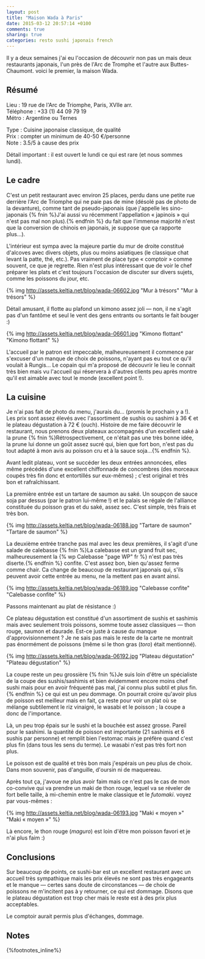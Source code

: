 ```yaml
---
layout: post
title: "Maison Wada à Paris"
date: 2015-03-12 20:57:14 +0100
comments: true
sharing: true
categories: resto sushi japonais french
---
```


Il y a deux semaines j'ai eu l'occasion de découvrir non pas un mais deux restaurants japonais, l'un près de l'Arc de Tromphe et l'autre aux Buttes-Chaumont. voici le premier, la maison Wada.

Résumé
------
Lieu :      19 rue de l'Arc de Triomphe, Paris, XVIIe arr.<br/>
Téléphone : +33 (1) 44 09 79 19<br>
Métro :     Argentine ou Ternes

Type : Cuisine japonaise classique, de qualité<br/>
Prix : compter un minimum de 40-50 €/personne<br/>
Note : 3.5/5 à cause des prix<br/>

Détail important : il est ouvert le lundi ce qui est rare (et nous sommes lundi).
<!--more-->
Le cadre
--------
C'est un petit restaurant avec environ 25 places, perdu dans une petite rue derrière l'Arc de Triomphe qui ne paie pas de mine (désolé pas de photo de la devanture), comme tant de pseudo-japonais (que j'appelle les sino-japonais {% fnin %}J'ai aussi vu récemment l'appellation « japinois » qui n'est pas mal non plus).{% endfnin %} du fait que l'immense majorité n'est que la conversion de chinois en japonais, je suppose que ça rapporte plus…).

L'intérieur est sympa avec la majeure partie du mur de droite constitué d'alcoves avec divers objets, plus ou moins asiatiques (le classique chat levant la patte, thé, etc.). Pas vraiment de place type « comptoir » comme souvent, ce que je regrette. Rien n'est plus intéressant que de voir le chef préparer les plats et c'est toujours l'occasion de discuter sur divers sujets, comme les poissons du jour, etc.

{% img http://assets.keltia.net/blog/wada-06602.jpg "Mur à trésors" "Mur à trésors" %}

Détail amusant, il flotte au plafond un kimono assez joli — non, il ne s'agit pas d'un fantôme et seul le vent des gens entrants ou sortants le fait bouger :)

{% img http://assets.keltia.net/blog/wada-06601.jpg "Kimono flottant" "Kimono flottant" %}

L'accueil par le patron est impeccable, malheureusement il commence par s'excuser d'un manque de choix de poissons, n'ayant pas eu tout ce qu'il voulait à Rungis… Le copain qui m'a proposé de découvrir le lieu le connait très bien mais vu l'accueil qui réservera à d'autres clients peu après montre qu'il est aimable avec tout le monde (excellent point !).

La cuisine
----------
Je n'ai pas fait de photo du menu, j'aurais du… (promis le prochain y a !). Les prix sont assez élevés avec l'assortiment de sushis ou sashimi à 36 € et le plateau dégustation à 72 € (ouch). Histoire de me faire découvrir le restaurant, nous prenons deux plateaux accompagnés d'un excellent saké à la prune {% fnin %}Rétrospectivement, ce n'était pas une très bonne idée, la prune lui donne un goût assez sucré qui, bien que fort bon, n'est pas du tout adapté à mon avis au poisson cru et à la sauce soja…{% endfnin %}.

Avant ledit plateau, vont se succéder les deux entrées annoncées, elles même précédés d'une excellent chiffonnade de concombres (des morceaux coupés très fin donc et entortillés sur eux-mêmes) ; c'est original et très bon et rafraîchissant.

La première entrée est un tartare de saumon au saké. Un soupçon de sauce soja par dessus (par le patron lui-même !) et le palais se régale de l'alliance constituée du poisson gras et du saké, assez sec. C'est simple, très frais et très bon.

{% img http://assets.keltia.net/blog/wada-06188.jpg "Tartare de saumon" "Tartare de saumon" %}

La deuxième entrée tranche pas mal avec les deux premières, il s'agit d'une salade de calebasse {% fnin %}La calebasse est un grand fruit sec, malheureusement la {% wp Calebasse "page WP" fr %} n'est pas très diserte.{% endfnin %} confite. C'est assez bon, bien qu'assez ferme comme chair. Ca change de beaucoup de restaurant japonais qui, s'ils peuvent avoir cette entrée au menu, ne la mettent pas en avant ainsi.

{% img http://assets.keltia.net/blog/wada-06189.jpg "Calebasse confite" "Calebasse confite" %}

Passons maintenant au plat de résistance :)

Ce plateau dégustation est constitué d'un assortiment de sushis et sashimis mais avec seulement trois poissons, somme toute assez classiques — thon rouge, saumon et daurade. Est-ce juste à cause du manque d'approvisionnement ? Je ne sais pas mais le reste de la carte ne montrait pas énormément de poissons (même si le thon gras (*toro*) était mentionné).

{% img http://assets.keltia.net/blog/wada-06192.jpg "Plateau dégustation" "Plateau dégustation" %}

La coupe reste un peu grossière {% fnin %}Je suis loin d'être un spécialiste de la coupe des sushis/sashimis et bien évidemment encore moins chef sushi mais pour en avoir fréquenté pas mal, j'ai connu plus subtil et plus fin.{% endfnin %} ce qui est un peu dommage. On pourrait croire qu'avoir plus de poisson est meilleur mais en fait, ça reste pour voir un plat où se mélange subtilement le riz vinaigré, le wasabi et le poisson ; la coupe a donc de l'importance.

Là, un peu trop épais sur le sushi et la bouchée est assez grosse. Pareil pour le sashimi. la quantité de poisson est importante (21 sashimis et 6 sushis par personne) et remplit bien l'estomac mais je préfère quand c'est plus fin (dans tous les sens du terme). Le wasabi n'est pas très fort non plus.

Le poisson est de qualité et très bon mais j'espérais un peu plus de choix. Dans mon souvenir, pas d'anguille, d'oursin ni de maquereau.

Après tout ça, j'avoue ne plus avoir faim mais ce n'est pas le cas de mon co-convive qui va prendre un maki de thon rouge, lequel va se réveler de fort belle taille, à mi-chemin entre le make classique et le *futomaki*. voyez par vous-mêmes :

{% img http://assets.keltia.net/blog/wada-06193.jpg "Maki « moyen »" "Maki « moyen »" %}

Là encore, le thon rouge (*maguro*) est loin d'être mon poisson favori et je n'ai plus faim :)

Conclusions
-----------
Sur beaucoup de points, ce sushi-bar est un excellent restaurant avec un accueil très sympathique mais les prix élevés ne sont pas très engageants et le manque — certes sans doute de circonstances — de choix de poissons ne m'incitent pas à y retourner, ce qui est dommage. Disons que le plateau dégustation est trop cher mais le reste est à des prix plus acceptables.

Le comptoir aurait permis plus d'échanges, dommage.

Notes
-----
{%footnotes_inline%}
